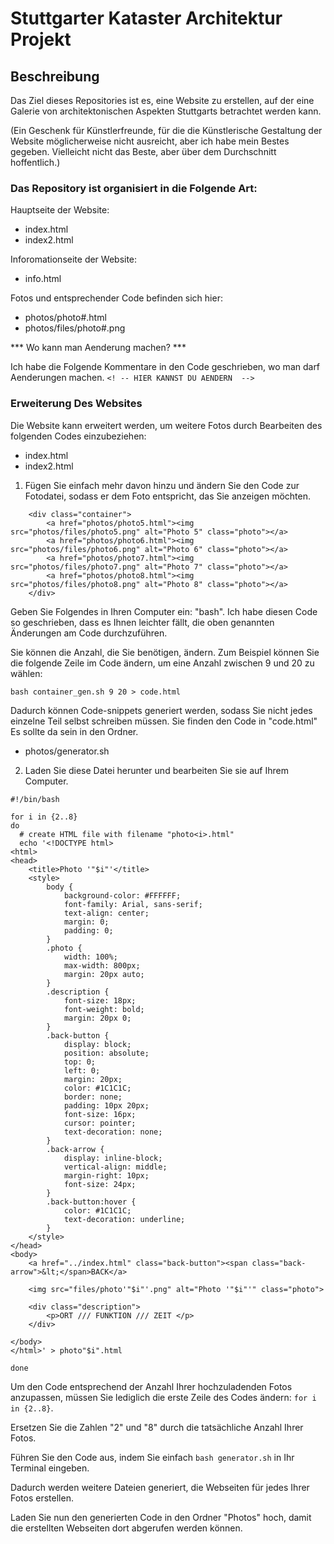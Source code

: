 # Stuttgarter Kataster Architektur Projekt

## Beschreibung
Das Ziel dieses Repositories ist es, eine Website zu erstellen, auf der eine Galerie von architektonischen Aspekten Stuttgarts betrachtet werden kann.

(Ein Geschenk für Künstlerfreunde, für die die Künstlerische Gestaltung der Website möglicherweise nicht ausreicht, aber ich habe mein Bestes gegeben. Vielleicht nicht das Beste, aber über dem Durchschnitt hoffentlich.)

### Das Repository ist organisiert in die Folgende Art:

Hauptseite der Website:

* index.html 
* index2.html 

Inforomationseite der Website:

* info.html 

Fotos und entsprechender Code befinden sich hier:

* photos/photo#.html 
* photos/files/photo#.png

*** Wo kann man Aenderung machen? ***

Ich habe die Folgende Kommentare in den Code geschrieben, wo man darf Aenderungen machen. `<! -- HIER KANNST DU AENDERN  -->`

### Erweiterung Des Websites

Die Website kann erweitert werden, um weitere Fotos durch Bearbeiten des folgenden Codes einzubeziehen:

* index.html 
* index2.html 

1. Fügen Sie einfach mehr davon hinzu und ändern Sie den Code zur Fotodatei, sodass er dem Foto entspricht, das Sie anzeigen möchten.
```
	<div class="container">
		<a href="photos/photo5.html"><img src="photos/files/photo5.png" alt="Photo 5" class="photo"></a>
		<a href="photos/photo6.html"><img src="photos/files/photo6.png" alt="Photo 6" class="photo"></a>
		<a href="photos/photo7.html"><img src="photos/files/photo7.png" alt="Photo 7" class="photo"></a>
		<a href="photos/photo8.html"><img src="photos/files/photo8.png" alt="Photo 8" class="photo"></a>
	</div>
```

Geben Sie Folgendes in Ihren Computer ein: "bash". Ich habe diesen Code so geschrieben, dass es Ihnen leichter fällt, die oben genannten Änderungen am Code durchzuführen. 

Sie können die Anzahl, die Sie benötigen, ändern. Zum Beispiel können Sie die folgende Zeile im Code ändern, um eine Anzahl zwischen 9 und 20 zu wählen:

`bash container_gen.sh 9 20 > code.html`

Dadurch können Code-snippets generiert werden, sodass Sie nicht jedes einzelne Teil selbst schreiben müssen. Sie finden den Code in "code.html" Es sollte da sein in den Ordner. 

* photos/generator.sh

2. Laden Sie diese Datei herunter und bearbeiten Sie sie auf Ihrem Computer.

```
#!/bin/bash

for i in {2..8}
do
  # create HTML file with filename "photo<i>.html"
  echo '<!DOCTYPE html>
<html>
<head>
	<title>Photo '"$i"'</title>
	<style>
		body {
			background-color: #FFFFFF;
			font-family: Arial, sans-serif;
			text-align: center;
			margin: 0;
			padding: 0;
		}
		.photo {
			width: 100%;
			max-width: 800px;
			margin: 20px auto;
		}
		.description {
			font-size: 18px;
			font-weight: bold;
			margin: 20px 0;
		}
		.back-button {
			display: block;
			position: absolute;
			top: 0;
			left: 0;
			margin: 20px;
			color: #1C1C1C;
			border: none;
			padding: 10px 20px;
			font-size: 16px;
			cursor: pointer;
			text-decoration: none;
		}
		.back-arrow {
			display: inline-block;
			vertical-align: middle;
			margin-right: 10px;
			font-size: 24px;
		}
		.back-button:hover {
			color: #1C1C1C;
			text-decoration: underline;
		}
	</style>
</head>
<body>
	<a href="../index.html" class="back-button"><span class="back-arrow">&lt;</span>BACK</a>
	
	<img src="files/photo'"$i"'.png" alt="Photo '"$i"'" class="photo">
	
	<div class="description">
		<p>ORT /// FUNKTION /// ZEIT </p>
	</div>
	
</body>
</html>' > photo"$i".html

done

```

Um den Code entsprechend der Anzahl Ihrer hochzuladenden Fotos anzupassen, müssen Sie lediglich die erste Zeile des Codes ändern: `for i in {2..8}`. 

Ersetzen Sie die Zahlen "2" und "8" durch die tatsächliche Anzahl Ihrer Fotos.

Führen Sie den Code aus, indem Sie einfach `bash generator.sh` in Ihr Terminal eingeben. 

Dadurch werden weitere Dateien generiert, die Webseiten für jedes Ihrer Fotos erstellen.

Laden Sie nun den generierten Code in den Ordner "Photos" hoch, damit die erstellten Webseiten dort abgerufen werden können.





